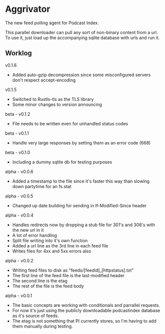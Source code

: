 # Aggrivator
The new feed polling agent for Podcast Index.

This parallel downloader can pull any sort of non-binary content from a url.  To use it, just load up
the accompanying sqlite database with urls and run it.


## Worklog

v0.1.6
 - Added auto-gzip decompression since some misconfigured servers don't respect accept-encoding

v0.1.5
 - Switched to Rustls-tls as the TLS library
 - Some minor changes to version announcing

beta - v0.1.2
 - File needs to be written even for unhandled status codes

beta - v0.1.1
 - Handle very large responses by setting them as an error code (668)

beta - v0.1.0
 - Including a dummy sqlite db for testing purposes

alpha - v0.0.6
 - Added a timestamp to the file since it's faster this way than slowing down partytime for an fs.stat

alpha - v0.0.5
 - Changed up date building for sending in If-Modified-Since header

alpha - v0.0.4
 - Handles redirects now by dropping a stub file for 301's and 308's with the new url in it
 - A lot of error handling
 - Split file writing into it's own function
 - Added a url line as the 3rd line in each feed file
 - Writes files for 4xx and 5xx errors also

alpha - v0.0.2
 - Writing feed files to disk as "feeds/[feedid]_[httpstatus].txt"
 - The first line of the feed file is the last-modified header
 - The second line is the etag
 - The rest of the file is the feed body

alpha - v0.0.1
 - The basic concepts are working with conditionals and parrallel requests.
 - For now it's just using the publicly downloadable podcastindex database as it's source of feeds.
 - The etag is not something that PI currently stores, so I'm having to add them manually during testing.